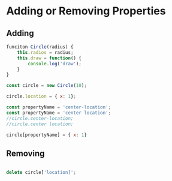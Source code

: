 # Adding or Removing Properties

## Adding

```js
funciton Circle(radius) {
    this.radios = radius;
    this.draw = function() {
        console.log('draw');
    }
}

const circle = new Circle(10);

circle.location = { x: 1};

const propertyName = 'center-location';
const propertyName = 'center location';
//circle.center-location;
//circle.center location;

circle[propertyName] = { x: 1}
```

## Removing

```js

delete circle['location]';

```
